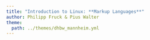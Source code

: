 ```yaml
---
title: "Introduction to Linux: **Markup Languages**"
author: Philipp Fruck & Pius Walter
theme:
  path: ../themes/dhbw_mannheim.yml
---
```


